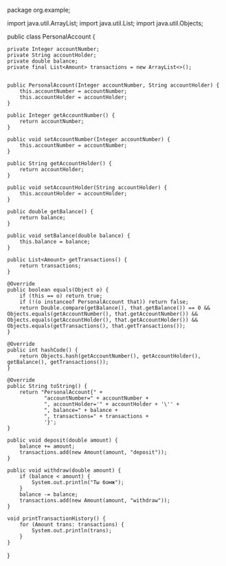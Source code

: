 package org.example;


import java.util.ArrayList;
import java.util.List;
import java.util.Objects;

public class PersonalAccount {

    private Integer accountNumber;
    private String accountHolder;
    private double balance;
    private final List<Amount> transactions = new ArrayList<>();


    public PersonalAccount(Integer accountNumber, String accountHolder) {
        this.accountNumber = accountNumber;
        this.accountHolder = accountHolder;
    }

    public Integer getAccountNumber() {
        return accountNumber;
    }

    public void setAccountNumber(Integer accountNumber) {
        this.accountNumber = accountNumber;
    }

    public String getAccountHolder() {
        return accountHolder;
    }

    public void setAccountHolder(String accountHolder) {
        this.accountHolder = accountHolder;
    }

    public double getBalance() {
        return balance;
    }

    public void setBalance(double balance) {
        this.balance = balance;
    }

    public List<Amount> getTransactions() {
        return transactions;
    }

    @Override
    public boolean equals(Object o) {
        if (this == o) return true;
        if (!(o instanceof PersonalAccount that)) return false;
        return Double.compare(getBalance(), that.getBalance()) == 0 && Objects.equals(getAccountNumber(), that.getAccountNumber()) && Objects.equals(getAccountHolder(), that.getAccountHolder()) && Objects.equals(getTransactions(), that.getTransactions());
    }

    @Override
    public int hashCode() {
        return Objects.hash(getAccountNumber(), getAccountHolder(), getBalance(), getTransactions());
    }

    @Override
    public String toString() {
        return "PersonalAccount{" +
                "accountNumber=" + accountNumber +
                ", accountHolder='" + accountHolder + '\'' +
                ", balance=" + balance +
                ", transactions=" + transactions +
                '}';
    }

    public void deposit(double amount) {
        balance += amount;
        transactions.add(new Amount(amount, "deposit"));
    }

    public void withdraw(double amount) {
        if (balance < amount) {
            System.out.println("Ты бомж");
        }
        balance -= balance;
        transactions.add(new Amount(amount, "withdraw"));
    }

    void printTransactionHistory() {
        for (Amount trans: transactions) {
            System.out.println(trans);
        }
    }


}
